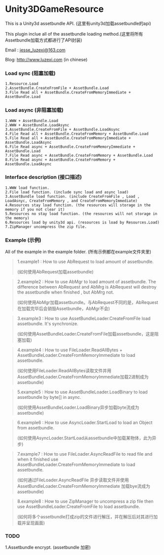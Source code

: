 Unity3DGameResource
===================

This is a Unity3d assetbundle API. (这里有unity3d加载assetbundle的api)

This plugin inclue all of the assetbundle loading method.(这里将所有Assetbundle加载方式都进行了API封装)

Email : jesse_luzexi@163.com

Blog: http://www.luzexi.com (in chinese)
  

### Load sync (阻塞加载)
	1.Resource.Load
	2.AssetBundle.CreateFromFile + AssetBundle.Load
	3.File Read all + AssetBundle.CreateFromMemoryImmediate + AssetBundle.Load

### Load async (非阻塞加载)
	1.WWW + AssetBundle.Load
	2.WWW + AssetBundle.LoadAsync
	3.AssetBundle.CreateFromFile + AssetBundle.LoadAsync
	4.File Read all + AssetBundle.CreateFromMemory + AssetBundle.Load
	5.File Read all + AssetBundle.CreateFromMemoryImmediate + AssetBundle.LoadAsync
	6.File Read async + AssetBundle.CreateFromMemoryImmediate + AssetBundle.Load
	7.File Read async + AssetBundle.CreateFromMemory + AssetBundle.Load
	8.File Read async + AssetBundle.CreateFromMemory + AssetBundle.LoadAsync

### Interface description (接口描述)
    1.WWW load function.
    2.File load function. (include sync load and async load)
    3.AssetBundle load function. (include CreateFromFile , Load , LoadAsnyc, CreateFromMemory , and CreateFromMemoryImmediate)
    4.Resources stay load function. (the resources will storage in the memory if you not clear it)
    5.Resources no stay load function. (the resources will not storage in the memory)
    6.Resources load by unity3d api. (resources is load by Resources.Load)
    7.ZipManager uncompress the zip file.

### Example (示例)
All of the example in the example folder. (所有示例都在example文件夹里)

> 1.example1 : How to use AbRequest to load amount of assetbundle.
> 
> (如何使用AbRequest加载assetbundle)

> 2.example2 : How to use AbMgr to load amount of assetbundle. The difference between AbRequest and AbMrg is AbRequest will destroy the assetbundle when finished , but AbMrg not.
> 
> (如何使用AbMgr加载assetbundle。与AbRequest不同的是，AbRequest在加载完毕后会销毁Assetbundle，AbMgr不会)

> 3.example3 : How to use AssetBundleLoader.CreateFromFile load assetbundle. It's synchronize.
> 
> (如何使用AssetBundleLoader.CreateFromFile加载assetbundle，这是阻塞加载)

> 4.example4 : How to use FileLoader.ReadAllBytes + AssetBundleLoader.CreateFromMemoryImmediate to load assetbundle.
> 
> (如何使用FileLoader.ReadAllBytes读取文件并用AssetBundleLoader.CreateFromMemoryImmediate加载2进制成为assetbundle)

> 5.example5 : How to use AssetBundleLoader.LoadBinary to load assetbundle by byte[] in async.
> 
> (如何使用AssetBundleLoader.LoadBinary异步加载byte流成为assetbundle)

> 6.example6 : How to use AsyncLoader.StartLoad to load an Object from assetbundle.
> 
> (如何使用AsyncLoader.StartLoad从assetbundle中加载某物体，此为异步)

> 7.example7 : How to use FileLoader.AsyncReadFile to read file and when it finished use AssetBundleLoader.CreateFromMemoryImmediate to load assetbundle.
> 
> (如何通过FileLoader.AsyncReadFile 异步读取文件并使用AssetBundleLoader.CreateFromMemoryImmediate 加载bye流成为assetbundle)

> 8.example8 : How to use ZipManager to uncompress a zip file then use AssetBundleLoader.CreateFromFile to load assetbundle.
> 
> (如何将多个assetbundle打成zip的文件进行解压，并在解压后对其进行加载并呈现画面)

### TODO
1.Assetbundle encrypt. (assetbundle 加密)

